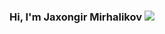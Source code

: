 ### Hi, I'm Jaxongir Mirhalikov <img src="https://media.giphy.com/mediahvrJCLFzcasrR4ia7z.giphy.gif" widt="25px" />
